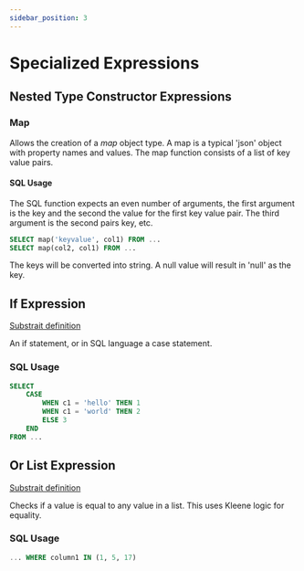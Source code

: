 ```yaml
---
sidebar_position: 3
---
```


# Specialized Expressions

## Nested Type Constructor Expressions

### Map

Allows the creation of a *map* object type. A map is a typical 'json' object with property names and values.
The map function consists of a list of key value pairs.

#### SQL Usage

The SQL function expects an even number of arguments, the first argument is the key and the second the value for the first key value pair.
The third argument is the second pairs key, etc.

```sql
SELECT map('keyvalue', col1) FROM ...
SELECT map(col2, col1) FROM ...
```

The keys will be converted into string. A null value will result in 'null' as the key.

## If Expression

[Substrait definition](https://substrait.io/expressions/specialized_record_expressions/#if-expression)

An if statement, or in SQL language a case statement.

### SQL Usage

```sql
SELECT
    CASE
        WHEN c1 = 'hello' THEN 1
        WHEN c1 = 'world' THEN 2
        ELSE 3
    END
FROM ...
```

## Or List Expression

[Substrait definition](https://substrait.io/expressions/specialized_record_expressions/#or-list-equality-expression)

Checks if a value is equal to any value in a list. This uses Kleene logic for equality.

### SQL Usage

```sql
... WHERE column1 IN (1, 5, 17)
```